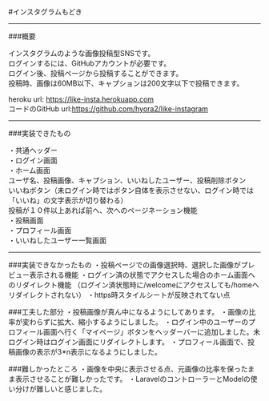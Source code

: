 #インスタグラムもどき

---------

###概要  

インスタグラムのような画像投稿型SNSです。  
ログインするには、GitHubアカウントが必要です。  
ログイン後、投稿ページから投稿することができます。  
投稿時、画像は60MB以下、キャプションは200文字以下で投稿できます。  

heroku url: https://like-insta.herokuapp.com  
コードのGitHub url:https://github.com/hyora2/like-instagram  

----------

###実装できたもの

・共通ヘッダー  
・ログイン画面  
・ホーム画面  
  ユーザ名、投稿画像、キャプション、いいねしたユーザー、投稿削除ボタン  
  いいねボタン（未ログイン時ではボタン自体を表示させない、ログイン時では「いいね」の文字表示が切り替わる）  
  投稿が１０件以上あれば前へ、次へのページネーション機能  
・投稿画面  
・プロフィール画面  
・いいねしたユーザー一覧画面  

---------

###実装できなかったもの
・投稿ページでの画像選択時、選択した画像がプレビュー表示される機能
・ログイン済の状態でアクセスした場合のホーム画面へのリダイレクト機能
  （ログイン済状態時に/welcomeにアクセスしても/homeへリダイレクトされない）
・https時スタイルシートが反映されてない点


###工夫した部分
・投稿画像が真ん中になるようにしてあります。
・画像の比率が変わらずに拡大、縮小するようにしました。
・ログイン中のユーザーのプロフィール画面へ行く「マイページ」ボタンをヘッダーバーに追加しました。未ログイン時はログイン画面にリダイレクトします。
・プロフィール画面で、投稿画像の表示が3*n表示になるようにしました。

###難しかったところ
・画像を中央に表示させる点、元画像の比率を保ったまま表示させることが難しかったです。
・LaravelのコントローラーとModelの使い分けが難しいと感じました。

